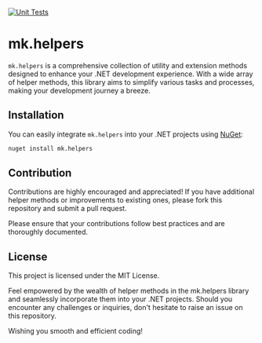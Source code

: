[![Unit Tests](https://github.com/mcknight89/mk.helpers/actions/workflows/tests.yml/badge.svg)](https://github.com/mcknight89/mk.helpers/actions/workflows/tests.yml)
# mk.helpers

`mk.helpers` is a comprehensive collection of utility and extension methods designed to enhance your .NET development experience. With a wide array of helper methods, this library aims to simplify various tasks and processes, making your development journey a breeze.

## Installation

You can easily integrate `mk.helpers` into your .NET projects using [NuGet](https://www.nuget.org/packages/mk.helpers):

```bash
nuget install mk.helpers
```

## Contribution
Contributions are highly encouraged and appreciated! If you have additional helper methods or improvements to existing ones, please fork this repository and submit a pull request.

Please ensure that your contributions follow best practices and are thoroughly documented.

## License
This project is licensed under the MIT License.

Feel empowered by the wealth of helper methods in the mk.helpers library and seamlessly incorporate them into your .NET projects. Should you encounter any challenges or inquiries, don't hesitate to raise an issue on this repository.

Wishing you smooth and efficient coding!
